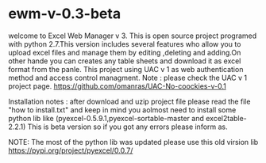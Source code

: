 # ewm-v-0.3-beta
welcome to Excel Web Manager v 3. This is open source project programed with python 2.7.This version includes several features who allow you to upload excel files and manage them by editing ,deleting and adding.On other hande you can creates any table sheets and download it as excel format from the panle.
This project using UAC v 1 as web authentication method and access control managment.
Note : please check the UAC v 1 project page.
https://github.com/omanras/UAC-No-coockies-v-0.1

Installation notes :
after download and uzip project file please read the file "how to install.txt" and keep in mind you aolmost need to install some python lib like (pyexcel-0.5.9.1,pyexcel-sortable-master and excel2table-2.2.1)
This is beta version so if you got any errors please inform as.

NOTE: The most of the python lib was updated please use this old virsion lib https://pypi.org/project/pyexcel/0.0.7/

